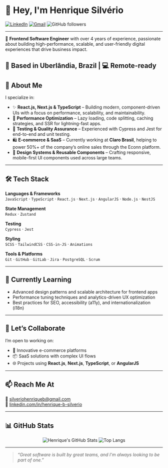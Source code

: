 # 👋 Hey, I'm Henrique Silvério

[![LinkedIn](https://img.shields.io/badge/LinkedIn-blue?style=for-the-badge&logo=linkedin&logoColor=white)](https://linkedin.com/in/henrique-b-silverio)
[![Gmail](https://img.shields.io/badge/Gmail-red?style=for-the-badge&logo=gmail&logoColor=white)](mailto:silveriohenriqueb@gmail.com)
![GitHub followers](https://img.shields.io/github/followers/HenrySilverio?style=for-the-badge)

---
🎯 **Frontend Software Engineer** with over 4 years of experience, passionate about building high-performance, scalable, and user-friendly digital experiences that drive business impact.

📍 Based in Uberlândia, Brazil | 💻 Remote-ready
---

## 🚀 About Me

I specialize in:

- ✨ **React.js, Next.js & TypeScript** – Building modern, component-driven UIs with a focus on performance, scalability, and maintainability.
- 🧠 **Performance Optimization** – Lazy loading, code splitting, caching strategies, and SSR for lightning-fast apps.
- 🧪 **Testing & Quality Assurance** – Experienced with Cypress and Jest for end-to-end and unit testing.
- 🛍️ **E-commerce & SaaS** – Currently working at **Claro Brasil**, helping to power 50%+ of the company’s online sales through the Econn platform.
- 🎨 **Design Systems & Reusable Components** – Crafting responsive, mobile-first UI components used across large teams.

---
## 🛠 Tech Stack

**Languages & Frameworks**  
`JavaScript` · `TypeScript` · `React.js` · `Next.js` · `AngularJS` · `Node.js` · `NestJS`

**State Management**  
`Redux` · `Zustand`

**Testing**  
`Cypress` · `Jest`

**Styling**  
`SCSS` · `TailwindCSS` · `CSS-in-JS` · `Animations`

**Tools & Platforms**  
`Git` · `GitHub` · `GitLab` · `Jira` · `PostgreSQL` · `Scrum`

---
## 🌱 Currently Learning

- Advanced design patterns and scalable architecture for frontend apps  
- Performance tuning techniques and analytics-driven UX optimization  
- Best practices for SEO, accessibility (a11y), and internationalization (i18n)

---
## 🤝 Let’s Collaborate

I’m open to working on:

- 🛒 Innovative e-commerce platforms  
- 📦 SaaS solutions with complex UI flows  
- 🌐 Projects using **React.js**, **Next.js**, **TypeScript**, or **AngularJS**

---
## 📫 Reach Me At

📧 [silveriohenriqueb@gmail.com](mailto:silveriohenriqueb@gmail.com)  
💼 [linkedin.com/in/henrique-b-silverio](https://linkedin.com/in/henrique-b-silverio)

---
## 📊 GitHub Stats

<div align="center">

![Henrique's GitHub Stats](https://github-readme-stats.vercel.app/api?username=HenrySilverio&show_icons=true&theme=radical&hide_title=true)
![Top Langs](https://github-readme-stats.vercel.app/api/top-langs/?username=HenrySilverio&layout=compact&theme=radical)

</div>

---
> _“Great software is built by great teams, and I'm always looking to be part of one.”_
